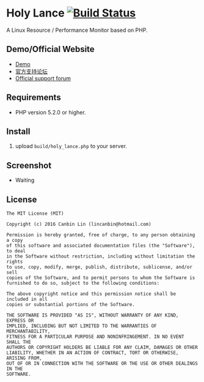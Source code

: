 # Holy Lance    [![Build Status](https://travis-ci.org/lincanbin/Holy-Lance.svg?branch=master)](https://travis-ci.org/lincanbin/Holy-Lance)
A Linux Resource / Performance Monitor based on PHP. 

## Demo/Official Website

* [Demo](http://ipv4.94cb.com/Holy-Lance)
* [官方支持论坛](https://www.94cb.com)
* [Official support forum](https://en.94cb.com)

## Requirements

* PHP version 5.2.0 or higher.

## Install

1. upload `build/holy_lance.php` to your server.

## Screenshot

* Waiting

## License

``` 
The MIT License (MIT)

Copyright (c) 2016 Canbin Lin (lincanbin@hotmail.com)

Permission is hereby granted, free of charge, to any person obtaining a copy
of this software and associated documentation files (the "Software"), to deal
in the Software without restriction, including without limitation the rights
to use, copy, modify, merge, publish, distribute, sublicense, and/or sell
copies of the Software, and to permit persons to whom the Software is
furnished to do so, subject to the following conditions:

The above copyright notice and this permission notice shall be included in all
copies or substantial portions of the Software.

THE SOFTWARE IS PROVIDED "AS IS", WITHOUT WARRANTY OF ANY KIND, EXPRESS OR
IMPLIED, INCLUDING BUT NOT LIMITED TO THE WARRANTIES OF MERCHANTABILITY,
FITNESS FOR A PARTICULAR PURPOSE AND NONINFRINGEMENT. IN NO EVENT SHALL THE
AUTHORS OR COPYRIGHT HOLDERS BE LIABLE FOR ANY CLAIM, DAMAGES OR OTHER
LIABILITY, WHETHER IN AN ACTION OF CONTRACT, TORT OR OTHERWISE, ARISING FROM,
OUT OF OR IN CONNECTION WITH THE SOFTWARE OR THE USE OR OTHER DEALINGS IN THE
SOFTWARE.
```
